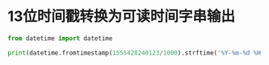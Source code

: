 # 13位时间戳转换为可读时间字串输出

```python
from datetime import datetime

print(datetime.fromtimestamp(1555428240123/1000).strftime('%Y-%m-%d %H:%M:%S.%f')[:-3])
```
